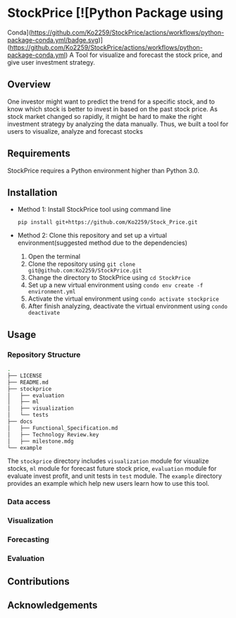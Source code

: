 # StockPrice [![Python Package using 
Conda](https://github.com/Ko2259/StockPrice/actions/workflows/python-package-conda.yml/badge.svg)](https://github.com/Ko2259/StockPrice/actions/workflows/python-package-conda.yml)
A Tool for visualize and forecast the stock price, and give user investment strategy.

## Overview

One investor might want to predict the trend for a specific stock, and to know which stock is better to invest in based on the past stock price. As stock market changed so rapidly, it might be hard to make the right investment strategy by analyzing the data manually. Thus, we built a tool for users to visualize, analyze and forecast stocks

## Requirements

StockPrice requires a Python environment higher than Python 3.0.

## Installation

- Method 1: Install StockPrice tool using command line

	`pip install git+https://github.com/Ko2259/Stock_Price.git`

- Method 2: Clone this repository and set up a virtual environment(suggested method due to the dependencies)

	1. Open the terminal
	2. Clone the repository using `git clone git@github.com:Ko2259/StockPrice.git`
	3. Change the directory to StockPrice using `cd StockPrice`
	4. Set up a new virtual environment using `condo env create -f environment.yml`
	5. Activate the virtual environment using `condo activate stockprice`
	6. After finish analyzing, deactivate the virtual environment using `condo deactivate`


## Usage

### Repository Structure

```bash
.
├── LICENSE
├── README.md
├── stockprice
│   ├── evaluation
│   ├── ml
│   ├── visualization
│   └── tests
├── docs
│   ├── Functional_Specification.md
│   ├── Technology Review.key
│   ├── milestone.mdg
└── example
```

The `stockprice` directory includes `visualization` module for visualize stocks, `ml` module for forecast future stock price, `evaluation` module for evaluate invest profit, and unit tests in `test` module. The `example` directory provides an example which help new users learn how to use this tool.

### Data access

### Visualization

### Forecasting

### Evaluation


## Contributions


## Acknowledgements

